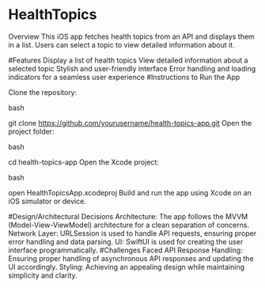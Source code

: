 # HealthTopics
Overview
This iOS app fetches health topics from an API and displays them in a list. Users can select a topic to view detailed information about it.

#Features
Display a list of health topics
View detailed information about a selected topic
Stylish and user-friendly interface
Error handling and loading indicators for a seamless user experience
#Instructions to Run the App

Clone the repository:

bash

git clone https://github.com/yourusername/health-topics-app.git
Open the project folder:

bash

cd health-topics-app
Open the Xcode project:

bash

open HealthTopicsApp.xcodeproj
Build and run the app using Xcode on an iOS simulator or device.

#Design/Architectural Decisions
Architecture: The app follows the MVVM (Model-View-ViewModel) architecture for a clean separation of concerns.
Network Layer: URLSession is used to handle API requests, ensuring proper error handling and data parsing.
UI: SwiftUI is used for creating the user interface programmatically.
#Challenges Faced
API Response Handling: Ensuring proper handling of asynchronous API responses and updating the UI accordingly.
Styling: Achieving an appealing design while maintaining simplicity and clarity.
